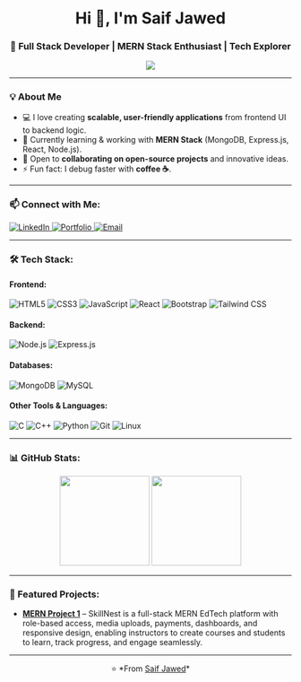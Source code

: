 <h1 align="center">Hi 👋, I'm Saif Jawed</h1>
<h3 align="center">🚀 Full Stack Developer | MERN Stack Enthusiast | Tech Explorer</h3>

<p align="center">
    <img src="https://readme-typing-svg.herokuapp.com?size=22&center=true&vCenter=true&width=500&lines=Passionate+about+Web+Development;Love+to+Build+Scalable+Apps;Open+to+Collaboration+%26+Learning" />
</p>

---

### 💡 About Me  
- 💻 I love creating **scalable, user-friendly applications** from frontend UI to backend logic.  
- 🌱 Currently learning & working with **MERN Stack** (MongoDB, Express.js, React, Node.js).  
- 🤝 Open to **collaborating on open-source projects** and innovative ideas.  
- ⚡ Fun fact: I debug faster with **coffee ☕**.  

---

### 📫 Connect with Me:
<p align="left">
    <a href="https://in.linkedin.com/in/saif-jawed-4ba70b35a" target="_blank">
        <img src="https://img.shields.io/badge/LinkedIn-0077B5?style=for-the-badge&logo=linkedin&logoColor=white" alt="LinkedIn"/>
    </a>
    <a href="https://your-portfolio-link.com" target="_blank">
        <img src="https://img.shields.io/badge/Portfolio-000000?style=for-the-badge&logo=web&logoColor=white" alt="Portfolio"/>
    </a>
    <a href="https://mail.google.com/mail/?view=cm&fs=1&to=saifjawedranchi@gmail.com&su=Hello%20Saif">
        <img src="https://img.shields.io/badge/Email-D14836?style=for-the-badge&logo=gmail&logoColor=white" alt="Email"/>
    </a>
</p>

---

### 🛠 Tech Stack:
#### **Frontend:**
![HTML5](https://img.shields.io/badge/HTML5-E34F26?style=for-the-badge&logo=html5&logoColor=white)
![CSS3](https://img.shields.io/badge/CSS3-1572B6?style=for-the-badge&logo=css3&logoColor=white)
![JavaScript](https://img.shields.io/badge/JavaScript-F7DF1E?style=for-the-badge&logo=javascript&logoColor=black)
![React](https://img.shields.io/badge/React-20232A?style=for-the-badge&logo=react&logoColor=61DAFB)
![Bootstrap](https://img.shields.io/badge/Bootstrap-563D7C?style=for-the-badge&logo=bootstrap&logoColor=white)
![Tailwind CSS](https://img.shields.io/badge/Tailwind_CSS-38B2AC?style=for-the-badge&logo=tailwind-css&logoColor=white)

#### **Backend:**
![Node.js](https://img.shields.io/badge/Node.js-339933?style=for-the-badge&logo=nodedotjs&logoColor=white)
![Express.js](https://img.shields.io/badge/Express.js-000000?style=for-the-badge&logo=express&logoColor=white)

#### **Databases:**
![MongoDB](https://img.shields.io/badge/MongoDB-4EA94B?style=for-the-badge&logo=mongodb&logoColor=white)
![MySQL](https://img.shields.io/badge/MySQL-005C84?style=for-the-badge&logo=mysql&logoColor=white)

#### **Other Tools & Languages:**
![C](https://img.shields.io/badge/C-00599C?style=for-the-badge&logo=c&logoColor=white)
![C++](https://img.shields.io/badge/C++-00599C?style=for-the-badge&logo=cplusplus&logoColor=white)
![Python](https://img.shields.io/badge/Python-3776AB?style=for-the-badge&logo=python&logoColor=white)
![Git](https://img.shields.io/badge/Git-F05032?style=for-the-badge&logo=git&logoColor=white)
![Linux](https://img.shields.io/badge/Linux-FCC624?style=for-the-badge&logo=linux&logoColor=black)

---

### 📊 GitHub Stats:
<p align="center">
    <img src="https://github-readme-stats.vercel.app/api?username=saifjawed&show_icons=true&theme=tokyonight" height="160px"/>
    <img src="https://github-readme-stats.vercel.app/api/top-langs/?username=saifjawed&layout=compact&theme=tokyonight" height="160px"/>
</p>

---

### 🚀 Featured Projects:
- **[MERN Project 1](https://github.com/yourusername/project1)** – SkillNest is a full-stack MERN EdTech platform with role-based access, media uploads, payments, dashboards, and responsive design, enabling instructors to create courses and students to learn, track progress, and engage seamlessly.
  
---

<p align="center">
    ⭐ *From <a href="https://github.com/saifjawed">Saif Jawed</a>*
</p>
